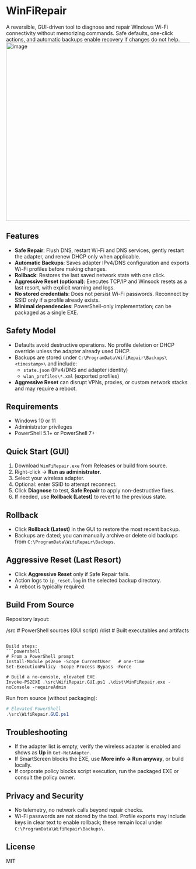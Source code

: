 # WinFiRepair

A reversible, GUI-driven tool to diagnose and repair Windows Wi-Fi connectivity without memorizing commands. Safe defaults, one-click actions, and automatic backups enable recovery if changes do not help.
<img width="784" height="488" alt="image" src="https://github.com/user-attachments/assets/bf967169-64e8-47f9-a880-9b064a0822f4" />

## Features

- **Safe Repair**: Flush DNS, restart Wi-Fi and DNS services, gently restart the adapter, and renew DHCP only when applicable.
- **Automatic Backups**: Saves adapter IPv4/DNS configuration and exports Wi-Fi profiles before making changes.
- **Rollback**: Restores the last saved network state with one click.
- **Aggressive Reset (optional)**: Executes TCP/IP and Winsock resets as a last resort, with explicit warning and logs.
- **No stored credentials**: Does not persist Wi-Fi passwords. Reconnect by SSID only if a profile already exists.
- **Minimal dependencies**: PowerShell-only implementation; can be packaged as a single EXE.

## Safety Model

- Defaults avoid destructive operations. No profile deletion or DHCP override unless the adapter already used DHCP.
- Backups are stored under `C:\ProgramData\WifiRepair\Backups\<timestamp>\` and include:
  - `state.json` (IPv4/DNS and adapter identity)
  - `wlan_profiles\*.xml` (exported profiles)
- **Aggressive Reset** can disrupt VPNs, proxies, or custom network stacks and may require a reboot.

## Requirements

- Windows 10 or 11
- Administrator privileges
- PowerShell 5.1+ or PowerShell 7+

## Quick Start (GUI)

1. Download `WinFiRepair.exe` from Releases or build from source.
2. Right-click → **Run as administrator**.
3. Select your wireless adapter.
4. Optional: enter SSID to attempt reconnect.
5. Click **Diagnose** to test, **Safe Repair** to apply non-destructive fixes.
6. If needed, use **Rollback (Latest)** to revert to the previous state.

## Rollback

- Click **Rollback (Latest)** in the GUI to restore the most recent backup.
- Backups are dated; you can manually archive or delete old backups from `C:\ProgramData\WifiRepair\Backups`.

## Aggressive Reset (Last Resort)

- Click **Aggressive Reset** only if Safe Repair fails.
- Action logs to `ip_reset.log` in the selected backup directory.
- A reboot is typically required.

## Build From Source

Repository layout:

/src   # PowerShell sources (GUI script)
/dist  # Built executables and artifacts

````

Build steps:
```powershell
# From a PowerShell prompt
Install-Module ps2exe -Scope CurrentUser   # one-time
Set-ExecutionPolicy -Scope Process Bypass -Force

# Build a no-console, elevated EXE
Invoke-PS2EXE .\src\WifiRepair.GUI.ps1 .\dist\WinFiRepair.exe -noConsole -requireAdmin
````

Run from source (without packaging):

```powershell
# Elevated PowerShell
.\src\WifiRepair.GUI.ps1
```

## Troubleshooting

* If the adapter list is empty, verify the wireless adapter is enabled and shows as **Up** in `Get-NetAdapter`.
* If SmartScreen blocks the EXE, use **More info → Run anyway**, or build locally.
* If corporate policy blocks script execution, run the packaged EXE or consult the policy owner.

## Privacy and Security

* No telemetry, no network calls beyond repair checks.
* Wi-Fi passwords are not stored by the tool. Profile exports may include keys in clear text to enable rollback; these remain local under `C:\ProgramData\WifiRepair\Backups\`.

## License

MIT

